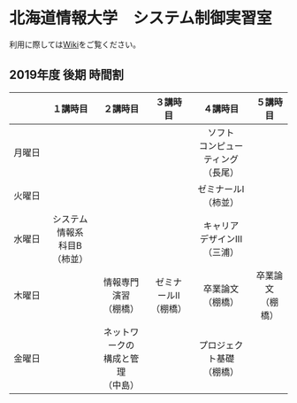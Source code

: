 # 北海道情報大学　システム制御実習室

利用に際しては[Wiki](https://github.com/jtLabHIU/sysctrl/wiki)をご覧ください。

## 2019年度 後期 時間割
|　　　|１講時目|２講時目|３講時目|４講時目|５講時目|
|:---:|:------:|:------:|:------:|:------:|:------:|
|月曜日| | | |ソフト<br>コンピューティング<br>（長尾）| |
|火曜日| | | |ゼミナールI<br>（柿並）| |
|水曜日|システム情報系<br>科目B<br>（柿並）| | |キャリア<br>デザインIII<br>（三浦）| |
|木曜日| |情報専門演習<br>（棚橋）|ゼミナールII<br>（棚橋）|卒業論文<br>（棚橋）|卒業論文<br>（棚橋）|
|金曜日| |ネットワークの<br>構成と管理<br>（中島）| |プロジェクト基礎<br>（棚橋）| |
